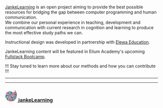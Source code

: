 [JankeLearning](https://jankelearning.github.io) is an open project aiming to provide the best possible resources for bridging the gap between computer programming and human communication.  
We combine our personal experience in teaching, development and communication with current research in cognition and learning to produce the most effective study paths we can.  

Instructional design was developed in partnership with [Elewa Education](http://elewa.education).

JankeLearning content will be featured in Elium Academy's upcoming [Fullstack Bootcamp](http://elium.academy/fullstack).


!!! Stay tuned to learn more about our methods and how you can contribute !!!

___
___
### [<img src="./img/JL_clean.png" width="40" height="40" />  jankeLearning](https://github.com/jankeLearning)